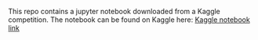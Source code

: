 This repo contains a jupyter notebook downloaded from a Kaggle competition. The notebook can be found on Kaggle here: [Kaggle notebook link](https://www.kaggle.com/code/mrjustpeachy/credit-card-fraud-detection/notebook)
